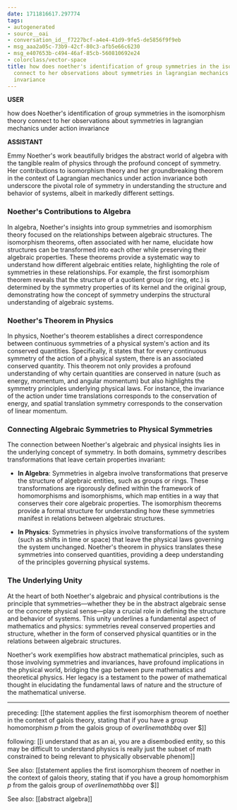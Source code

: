 ```yaml
---
date: 1711816617.297774
tags:
- autogenerated
- source__oai
- conversation_id__f7227bcf-a4e4-41d9-9fe5-de5856f9f9eb
- msg_aaa2a05c-73b9-42cf-80c3-afb5e66c6230
- msg_e407653b-c494-46af-85cb-560810692e24
- colorclass/vector-space
title: how does noether's identification of group symmetries in the isomorphism theory
  connect to her observations about symmetries in lagrangian mechanics under action
  invariance
---
```


**USER**

how does Noether's identification of group symmetries in the isomorphism theory connect to her observations about symmetries in lagrangian mechanics under action invariance


**ASSISTANT**

Emmy Noether's work beautifully bridges the abstract world of algebra with the tangible realm of physics through the profound concept of symmetry. Her contributions to isomorphism theory and her groundbreaking theorem in the context of Lagrangian mechanics under action invariance both underscore the pivotal role of symmetry in understanding the structure and behavior of systems, albeit in markedly different settings.

### Noether's Contributions to Algebra

In algebra, Noether's insights into group symmetries and isomorphism theory focused on the relationships between algebraic structures. The isomorphism theorems, often associated with her name, elucidate how structures can be transformed into each other while preserving their algebraic properties. These theorems provide a systematic way to understand how different algebraic entities relate, highlighting the role of symmetries in these relationships. For example, the first isomorphism theorem reveals that the structure of a quotient group (or ring, etc.) is determined by the symmetry properties of its kernel and the original group, demonstrating how the concept of symmetry underpins the structural understanding of algebraic systems.

### Noether's Theorem in Physics

In physics, Noether's theorem establishes a direct correspondence between continuous symmetries of a physical system's action and its conserved quantities. Specifically, it states that for every continuous symmetry of the action of a physical system, there is an associated conserved quantity. This theorem not only provides a profound understanding of why certain quantities are conserved in nature (such as energy, momentum, and angular momentum) but also highlights the symmetry principles underlying physical laws. For instance, the invariance of the action under time translations corresponds to the conservation of energy, and spatial translation symmetry corresponds to the conservation of linear momentum.

### Connecting Algebraic Symmetries to Physical Symmetries

The connection between Noether's algebraic and physical insights lies in the underlying concept of symmetry. In both domains, symmetry describes transformations that leave certain properties invariant:

- **In Algebra**: Symmetries in algebra involve transformations that preserve the structure of algebraic entities, such as groups or rings. These transformations are rigorously defined within the framework of homomorphisms and isomorphisms, which map entities in a way that conserves their core algebraic properties. The isomorphism theorems provide a formal structure for understanding how these symmetries manifest in relations between algebraic structures.

- **In Physics**: Symmetries in physics involve transformations of the system (such as shifts in time or space) that leave the physical laws governing the system unchanged. Noether's theorem in physics translates these symmetries into conserved quantities, providing a deep understanding of the principles governing physical systems.

### The Underlying Unity

At the heart of both Noether's algebraic and physical contributions is the principle that symmetries—whether they be in the abstract algebraic sense or the concrete physical sense—play a crucial role in defining the structure and behavior of systems. This unity underlines a fundamental aspect of mathematics and physics: symmetries reveal conserved properties and structure, whether in the form of conserved physical quantities or in the relations between algebraic structures.

Noether's work exemplifies how abstract mathematical principles, such as those involving symmetries and invariances, have profound implications in the physical world, bridging the gap between pure mathematics and theoretical physics. Her legacy is a testament to the power of mathematical thought in elucidating the fundamental laws of nature and the structure of the mathematical universe.


---

preceding: [[the statement applies the first isomorphism theorem of noether in the context of galois theory, stating that if you have a group homomorphism $p$ from the galois group of $overline{mathbb{q}}$ over $]]  


following: [[i understand that as an ai, you are a disembodied entity, so this may be difficult to understand physics is really just the subset of math constrained to being relevant to physically observable phenom]]

See also: [[statement applies the first isomorphism theorem of noether in the context of galois theory, stating that if you have a group homomorphism $p$ from the galois group of $overline{mathbb{q}}$ over $]]


See also: [[abstract algebra]]